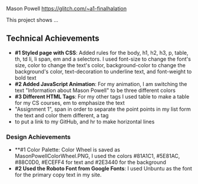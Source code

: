 Mason Powell
https://glitch.com/~a1-finalhalation

This project shows ...

## Technical Achievements
- **#1 Styled page with CSS**: Added rules for the body, h1, h2, h3, p, table, th, td li, li span, em and a selectors. I 
used font-size to change the font's size, color to change the text's color, background-color to change the 
background's color, text-decoration to underline text, and font-weight to bold text
- **#2 Added JavaScript Animation**: For my animation, I am switching the text "Information about Mason Powell" to be
three different colors 
- **#3 Different HTML Tags**: For my other tags I used table to make a table for my CS courses, em to emphasize the text
- "Assignment 1", span in order to separate the point points in my list form the text and color them different, a tag
- to put a link to my GitHub, and hr to make horizontal lines 

### Design Achievements
- **#1 Color Palette: Color Wheel is saved as MasonPowellColorWheel.PNG, I used the colors #81A1C1, #5E81AC, #88C0D0,
#ECEFF4 for text and #2E3440 for the background
- **#2 Used the Roboto Font from Google Fonts**: I used Unbuntu as the font for the primary copy text in my site.
